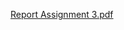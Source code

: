[Report Assignment 3.pdf](https://github.com/user-attachments/files/18483054/Report.Assignment.3.pdf)
